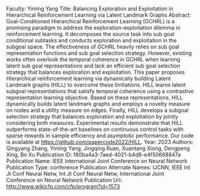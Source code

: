 Faculty: Yiming Yang
Title: Balancing Exploration and Exploitation in Hierarchical Reinforcement Learning via Latent Landmark Graphs
Abstract: Goal-Conditioned Hierarchical Reinforcement Learning (GCHRL) is a promising paradigm to address the exploration-exploitation dilemma in reinforcement learning. It decomposes the source task into sub goal conditional subtasks and conducts exploration and exploitation in the subgoal space. The effectiveness of GCHRL heavily relies on sub goal representation functions and sub goal selection strategy. However, existing works often overlook the temporal coherence in GCHRL when learning latent sub goal representations and lack an efficient sub goal selection strategy that balances exploration and exploitation. This paper proposes HIerarchical reinforcement learning via dynamically building Latent Landmark graphs (HILL) to overcome these limitations. HILL learns latent subgoal representations that satisfy temporal coherence using a contrastive representation learning objective. Based on these representations, HILL dynamically builds latent landmark graphs and employs a novelty measure on nodes and a utility measure on edges. Finally, HILL develops a subgoal selection strategy that balances exploration and exploitation by jointly considering both measures. Experimental results demonstrate that HILL outperforms state-of-the-art baselines on continuous control tasks with sparse rewards in sample efficiency and asymptotic performance. Our code is available at https://github.com/papercode2022/HILL.
Year: 2023
Authors: Qingyang Zhang, Yiming Yang, Jingqing Ruan, Xuantang Xiong, Dengpeng Xing, Bo Xu
Publication ID: f80ba4a3-7aed-4021-b4d8-e4f50668847a
Publication Name: IEEE International Joint Conference on Neural Network
Publication Type: conference
Publication Alternate Names: IJCNN, IEEE Int Jt Conf Neural Netw, Int Jt Conf Neural Netw, International Joint Conference on Neural Network
Publication Url: http://www.wikicfp.com/cfp/program?id=1573
